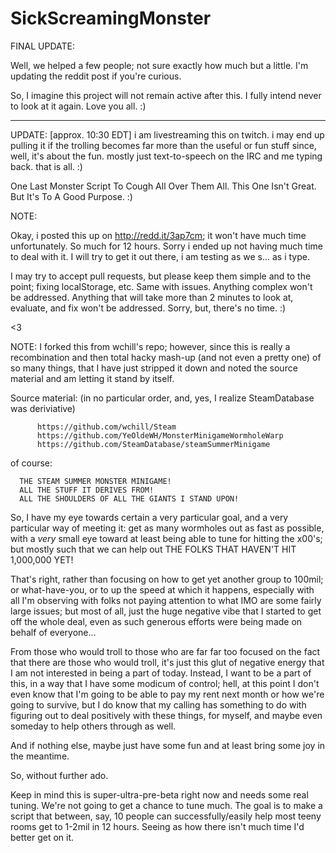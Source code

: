 # SickScreamingMonster

FINAL UPDATE:

Well, we helped a few people; not sure exactly how much but a little. I'm updating the reddit post if you're curious.

So, I imagine this project will not remain active after this. I fully intend never to look at it again. Love you all. :)

---

UPDATE: [approx. 10:30 EDT] i am livestreaming this on twitch. i may end up pulling it if the trolling becomes far more than the useful or fun stuff since, well, it's about the fun. mostly just text-to-speech on the IRC and me typing back. that is all. :)

One Last Monster Script To Cough All Over Them All. This One Isn't Great. But It's To A Good Purpose. :)

NOTE:

   Okay, i posted this up on http://redd.it/3ap7cm; it won't have much time unfortunately. So much for 12 hours. Sorry i ended up not having much time to deal with it. I will try to get it out there, i am testing as we s... as i type.
   
   I may try to accept pull requests, but please keep them simple and to the point; fixing localStorage, etc. Same with issues. Anything complex won't be addressed. Anything that will take more than 2 minutes to look at, evaluate, and fix won't be addressed. Sorry, but, there's no time. :)
   
   <3

NOTE: 
   I forked this from wchill's repo; however, since this is really a recombination and then total
   hacky mash-up (and not even a pretty one) of so many things, that I have just stripped it down
   and noted the source material and am letting it stand by itself.

   Source material: (in no particular order, and, yes, I realize SteamDatabase was deriviative)
   
          https://github.com/wchill/Steam
          https://github.com/YeOldeWH/MonsterMinigameWormholeWarp
          https://github.com/SteamDatabase/steamSummerMinigame

of course: 
      
      THE STEAM SUMMER MONSTER MINIGAME! 
      ALL THE STUFF IT DERIVES FROM!
      ALL THE SHOULDERS OF ALL THE GIANTS I STAND UPON!

   So, I have my eye towards certain a very particular goal, and a very particular way of meeting
   it: get as many wormholes out as fast as possible, with a _very_ small eye toward at least 
   being able to tune for hitting the x00's; but mostly such that we can help out THE FOLKS THAT
   HAVEN'T HIT 1,000,000 YET!

   That's right, rather than focusing on how to get yet another group to 100mil; or what-have-you,
   or to up the speed at which it happens, especially with all I'm observing with folks not paying
   attention to what IMO are some fairly large issues; but most of all, just the huge negative 
   vibe that I started to get off the whole deal, even as such generous efforts were being made
   on behalf of everyone... 

   From those who would troll to those who are far far too focused on the fact that there are 
   those who would troll, it's just this glut of negative energy that I am not interested in 
   being a part of today. Instead, I want to be a part of this, in a way that I have some modicum
   of control; hell, at this point I don't even know that I'm going to be able to pay my rent next
   month or how we're going to survive, but I do know that my calling has something to do with 
   figuring out to deal positively with these things, for myself, and maybe even someday to help
   others through as well.

   And if nothing else, maybe just have some fun and at least bring some joy in the meantime.

   So, without further ado. 


 Keep in mind this is super-ultra-pre-beta right now and needs some real tuning. We're not going
 to get a chance to tune much. The goal is to make a script that between, say, 10 people can 
 successfully/easily help most teeny rooms get to 1-2mil in 12 hours. Seeing as how there isn't 
 much time I'd better get on it.
